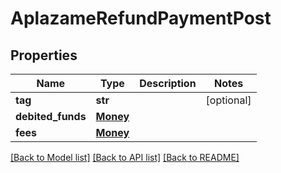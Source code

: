 # AplazameRefundPaymentPost

## Properties
Name | Type | Description | Notes
------------ | ------------- | ------------- | -------------
**tag** | **str** |  | [optional] 
**debited_funds** | [**Money**](Money.md) |  | 
**fees** | [**Money**](Money.md) |  | 

[[Back to Model list]](../README.md#documentation-for-models) [[Back to API list]](../README.md#documentation-for-api-endpoints) [[Back to README]](../README.md)


